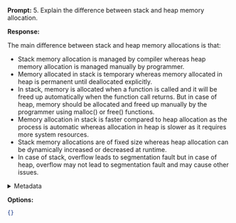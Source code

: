 **Prompt:**
5. Explain the difference between stack and heap memory allocation.

**Response:**


The main difference between stack and heap memory allocations is that:
- Stack memory allocation is managed by compiler whereas heap memory allocation is managed manually by programmer.
- Memory allocated in stack is temporary whereas memory allocated in heap is permanent until deallocated explicitly.
- In stack, memory is allocated when a function is called and it will be freed up automatically when the function call returns. But in case of heap, memory should be allocated and freed up manually by the programmer using malloc() or free() functions.
- Memory allocation in stack is faster compared to heap allocation as the process is automatic whereas allocation in heap is slower as it requires more system resources.
- Stack memory allocations are of fixed size whereas heap allocation can be dynamically increased or decreased at runtime.
- In case of stack, overflow leads to segmentation fault but in case of heap, overflow may not lead to segmentation fault and may cause other issues.

<details><summary>Metadata</summary>

- Duration: 23880 ms
- Datetime: 2024-01-11T18:21:03.196870
- Model: dolphin-2.5-mixtral-8x7b

</details>

**Options:**
```json
{}
```


